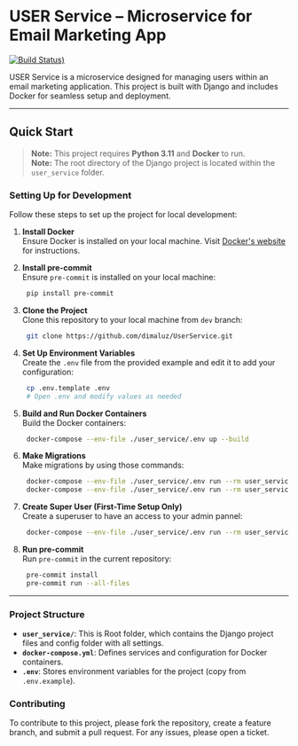 # USER Service – Microservice for Email Marketing App

[![Build Status](https://github.com/dimaluz/UserService/actions/workflows/pytest.yml/badge.svg))](link-to-build-status) <!-- Update with the actual URL for build status -->

USER Service is a microservice designed for managing users within an email marketing application. This project is built with Django and includes Docker for seamless setup and deployment.

---

## Quick Start

> **Note:** This project requires **Python 3.11** and **Docker** to run.  
> **Note:** The root directory of the Django project is located within the `user_service` folder.

### Setting Up for Development

Follow these steps to set up the project for local development:

1. **Install Docker**  
   Ensure Docker is installed on your local machine. Visit [Docker's website](https://www.docker.com/get-started) for instructions.

2. **Install pre-commit**  
   Ensure `pre-commit` is installed on your local machine:
   ```bash
    pip install pre-commit
   ```
3. **Clone the Project**  
   Clone this repository to your local machine from `dev` branch:
   ```bash
    git clone https://github.com/dimaluz/UserService.git
   ```
4. **Set Up Environment Variables**  
   Create the `.env` file from the provided example and edit it to add your configuration:
   ```bash
    cp .env.template .env
    # Open .env and modify values as needed
   ```
5. **Build and Run Docker Containers**  
   Build the Docker containers:
   ```bash
    docker-compose --env-file ./user_service/.env up --build
   ```
6. **Make Migrations**  
   Make migrations by using those commands:
   ```bash
    docker-compose --env-file ./user_service/.env run --rm user_service bash -c "python manage.py makemigrations"
    docker-compose --env-file ./user_service/.env run --rm user_service bash -c "python manage.py migrate"
   ```
7. **Create Super User (First-Time Setup Only)**  
   Create a superuser to have an access to your admin pannel:
   ```bash
    docker-compose --env-file ./user_service/.env run --rm user_service bash -c "python manage.py createsuperuser"
   ```
8. **Run pre-commit**  
   Run `pre-commit` in the current repository:
   ```bash
    pre-commit install
    pre-commit run --all-files
   ```

---

### Project Structure

- **`user_service/`**: This is Root folder, which contains the Django project files and config folder with all settings.
- **`docker-compose.yml`**: Defines services and configuration for Docker containers.
- **`.env`**: Stores environment variables for the project (copy from `.env.example`).

### Contributing

To contribute to this project, please fork the repository, create a feature branch, and submit a pull request. For any issues, please open a ticket.
